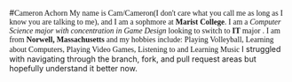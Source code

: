 #<span style="color:#; font-family: 'Bebas Neue'; font-size: ;">Cameron Achorn </span>
<span style="color:#; font-family: 'Bebas Neue'; font-size: ;">My name is Cam/Cameron(I don't care what you call me as long as I know you are talking to me), and I am a sophmore at **Marist College**.
I am a _Computer Science major with concentration in Game Design_ looking to switch to **IT** major .
I am from **Norwell, Massachusetts** and my hobbies include: Playing Volleyball, Learning about Computers, Playing Video Games, Listening to and Learning Music </span> 
I struggled with navigating through the branch, fork, and pull request areas but hopefully understand it better now.